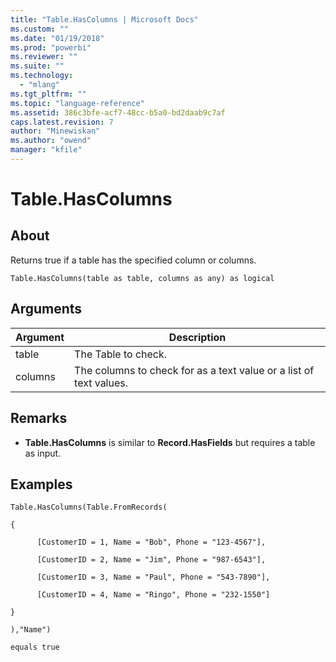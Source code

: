 ```yaml
---
title: "Table.HasColumns | Microsoft Docs"
ms.custom: ""
ms.date: "01/19/2018"
ms.prod: "powerbi"
ms.reviewer: ""
ms.suite: ""
ms.technology: 
  - "mlang"
ms.tgt_pltfrm: ""
ms.topic: "language-reference"
ms.assetid: 386c3bfe-acf7-48cc-b5a0-bd2daab9c7af
caps.latest.revision: 7
author: "Minewiskan"
ms.author: "owend"
manager: "kfile"
---
```

# Table.HasColumns

  
## About  
Returns true if a table has the specified column or columns.  
  
```  
Table.HasColumns(table as table, columns as any) as logical  
```  
  
## Arguments  
  
|Argument|Description|  
|------------|---------------|  
|table|The Table to check.|  
|columns|The columns to check for as a text value or a list of text values.|  
  
## <a name="__toc360793125"></a>Remarks  
  
-   **Table.HasColumns** is similar to **Record.HasFields** but requires a table as input.  
  
## Examples  
  
```  
Table.HasColumns(Table.FromRecords(  
  
{  
  
      [CustomerID = 1, Name = "Bob", Phone = "123-4567"],  
  
      [CustomerID = 2, Name = "Jim", Phone = "987-6543"],  
  
      [CustomerID = 3, Name = "Paul", Phone = "543-7890"],  
  
      [CustomerID = 4, Name = "Ringo", Phone = "232-1550"]  
  
}  
  
),"Name")  
  
equals true  
```  
